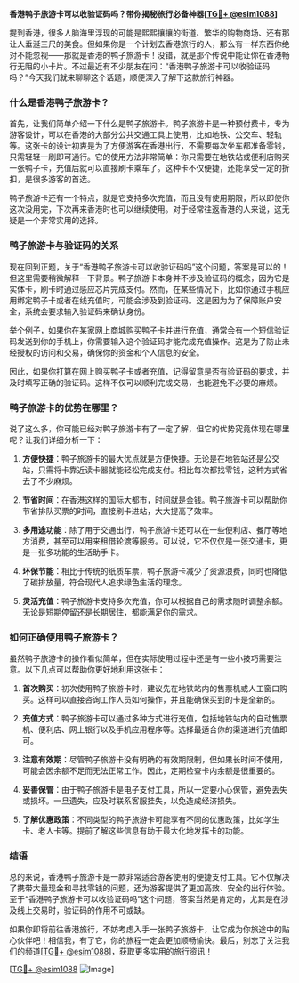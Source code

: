 **香港鸭子旅游卡可以收验证码吗？带你揭秘旅行必备神器[[TG💪+ @esim1088](https://t.me/s/esim1088)]**

提到香港，很多人脑海里浮现的可能是熙熙攘攘的街道、繁华的购物商场、还有那让人垂涎三尺的美食。但如果你是一个计划去香港旅行的人，那么有一样东西你绝对不能忽视——那就是香港的鸭子旅游卡！没错，就是那个传说中能让你在香港畅行无阻的小卡片。不过最近有不少朋友在问：“香港鸭子旅游卡可以收验证码吗？”今天我们就来聊聊这个话题，顺便深入了解下这款旅行神器。

### 什么是香港鸭子旅游卡？

首先，让我们简单介绍一下什么是鸭子旅游卡。鸭子旅游卡是一种预付费卡，专为游客设计，可以在香港的大部分公共交通工具上使用，比如地铁、公交车、轻轨等。这张卡的设计初衷是为了方便游客在香港出行，不需要每次坐车都准备零钱，只需轻轻一刷即可通行。它的使用方法非常简单：你只需要在地铁站或便利店购买一张鸭子卡，充值后就可以直接刷卡乘车了。这种卡不仅便捷，还能享受一定的折扣，是很多游客的首选。

鸭子旅游卡还有一个特点，就是它支持多次充值，而且没有使用期限，所以即使你这次没用完，下次再来香港时也可以继续使用。对于经常往返香港的人来说，这无疑是一个非常实用的选择。

### 鸭子旅游卡与验证码的关系

现在回到正题，关于“香港鸭子旅游卡可以收验证码吗”这个问题，答案是可以的！但这里需要稍微解释一下背景。鸭子旅游卡本身并不涉及验证码的概念，因为它是实体卡，刷卡时通过感应芯片完成支付。然而，在某些情况下，比如你通过手机应用绑定鸭子卡或者在线充值时，可能会涉及到验证码。这是因为为了保障账户安全，系统会要求输入验证码来确认身份。

举个例子，如果你在某家网上商城购买鸭子卡并进行充值，通常会有一个短信验证码发送到你的手机上，你需要输入这个验证码才能完成充值操作。这是为了防止未经授权的访问和交易，确保你的资金和个人信息的安全。

因此，如果你打算在网上购买鸭子卡或者充值，记得留意是否有验证码的要求，并及时填写正确的验证码。这样不仅可以顺利完成交易，也能避免不必要的麻烦。

### 鸭子旅游卡的优势在哪里？

说了这么多，你可能已经对鸭子旅游卡有了一定了解，但它的优势究竟体现在哪里呢？让我们详细分析一下：

1. **方便快捷**：鸭子旅游卡的最大优点就是方便快捷。无论是在地铁站还是公交站，只需将卡靠近读卡器就能轻松完成支付。相比每次都找零钱，这种方式省去了不少麻烦。
   
2. **节省时间**：在香港这样的国际大都市，时间就是金钱。鸭子旅游卡可以帮助你节省排队买票的时间，直接刷卡进站，大大提高了效率。

3. **多用途功能**：除了用于交通出行，鸭子旅游卡还可以在一些便利店、餐厅等地方消费，甚至可以用来租借轮渡等服务。可以说，它不仅仅是一张交通卡，更是一张多功能的生活助手卡。

4. **环保节能**：相比于传统的纸质车票，鸭子旅游卡减少了资源浪费，同时也降低了碳排放量，符合现代人追求绿色生活的理念。

5. **灵活充值**：鸭子旅游卡支持多次充值，你可以根据自己的需求随时调整余额。无论是短期停留还是长期居住，都能满足你的需求。

### 如何正确使用鸭子旅游卡？

虽然鸭子旅游卡的操作看似简单，但在实际使用过程中还是有一些小技巧需要注意。以下几点可以帮助你更好地利用这张卡：

1. **首次购买**：初次使用鸭子旅游卡时，建议先在地铁站内的售票机或人工窗口购买。这样可以直接咨询工作人员如何操作，并且能确保买到的卡是全新的。

2. **充值方式**：鸭子旅游卡可以通过多种方式进行充值，包括地铁站内的自动售票机、便利店、网上银行以及手机应用程序等。选择最适合你的渠道进行充值即可。

3. **注意有效期**：尽管鸭子旅游卡没有明确的有效期限制，但如果长时间不使用，可能会因余额不足而无法正常工作。因此，定期检查卡内余额是很重要的。

4. **妥善保管**：由于鸭子旅游卡是电子支付工具，所以一定要小心保管，避免丢失或损坏。一旦遗失，应及时联系客服挂失，以免造成经济损失。

5. **了解优惠政策**：不同类型的鸭子旅游卡可能享有不同的优惠政策，比如学生卡、老人卡等。提前了解这些信息有助于最大化地发挥卡的功能。

### 结语

总的来说，香港鸭子旅游卡是一款非常适合游客使用的便捷支付工具。它不仅解决了携带大量现金和寻找零钱的问题，还为游客提供了更加高效、安全的出行体验。至于“香港鸭子旅游卡可以收验证码吗”这个问题，答案当然是肯定的，尤其是在涉及线上交易时，验证码的作用不可或缺。

如果你即将前往香港旅行，不妨考虑入手一张鸭子旅游卡，让它成为你旅途中的贴心伙伴吧！相信我，有了它，你的旅程一定会更加顺畅愉快。最后，别忘了关注我们的频道[[TG💪+ @esim1088](https://t.me/s/esim1088)]，获取更多实用的旅行资讯！

[[TG💪+ @esim1088](https://t.me/s/esim1088) ![Image](https://i.postimg.cc/4NQfJmqS/Snipaste-2025-05-13-00-14-12.png)]